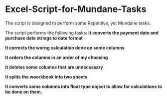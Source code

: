 # Excel-Script-for-Mundane-Tasks
The script is designed to perform some Repetitive, yet Mundane tasks.

The script performs the following tasks:
__It converts the payment date and purchase date strings to date format__

__It corrects the worng calculation done on some columns__

__It orders the columns in an order of my choosing__

__It deletes some columns that are unnecessary__

__It splits the woorkbook into two sheets__

__It converts some columns into float type object to allow for calculations to be done on them.__
